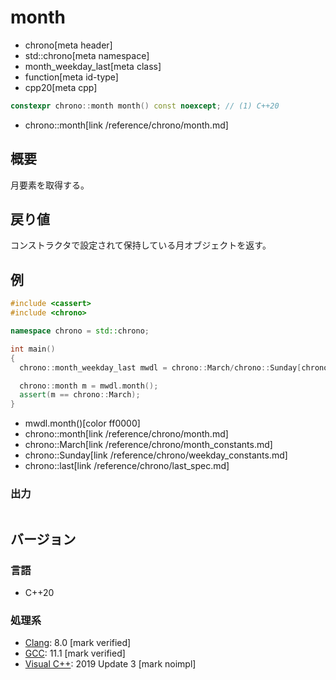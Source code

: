 # month
* chrono[meta header]
* std::chrono[meta namespace]
* month_weekday_last[meta class]
* function[meta id-type]
* cpp20[meta cpp]

```cpp
constexpr chrono::month month() const noexcept; // (1) C++20
```
* chrono::month[link /reference/chrono/month.md]

## 概要
月要素を取得する。


## 戻り値
コンストラクタで設定されて保持している月オブジェクトを返す。


## 例
```cpp example
#include <cassert>
#include <chrono>

namespace chrono = std::chrono;

int main()
{
  chrono::month_weekday_last mwdl = chrono::March/chrono::Sunday[chrono::last];

  chrono::month m = mwdl.month();
  assert(m == chrono::March);
}
```
* mwdl.month()[color ff0000]
* chrono::month[link /reference/chrono/month.md]
* chrono::March[link /reference/chrono/month_constants.md]
* chrono::Sunday[link /reference/chrono/weekday_constants.md]
* chrono::last[link /reference/chrono/last_spec.md]

### 出力
```
```

## バージョン
### 言語
- C++20

### 処理系
- [Clang](/implementation.md#clang): 8.0 [mark verified]
- [GCC](/implementation.md#gcc): 11.1 [mark verified]
- [Visual C++](/implementation.md#visual_cpp): 2019 Update 3 [mark noimpl]
